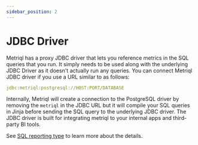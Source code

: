 ```yaml
---
sidebar_position: 2
---
```


# JDBC Driver
Metriql has a proxy JDBC driver that lets you reference metrics in the SQL queries that you run. It simply needs to be used along with the underlying JDBC Driver as it doesn't actually run any queries. You can connect Metriql JDBC driver if you use a URL similar to as follows:

```yml
jdbc:metriql:postgresql://HOST:PORT/DATABASE
```

Internally, Metriql will create a connection to the PostgreSQL driver by removing the `metriql` in the JDBC URL but it will compile your SQL queries in Jinja before sending the SQL query to the underlying JDBC driver. The JDBC driver is built for integrating metriql to your internal apps and third-party BI tools.

See [SQL reporting type](/query/sql) to learn more about the details.